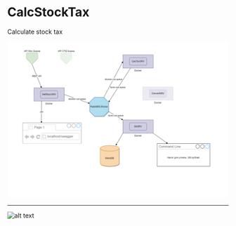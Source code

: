 # CalcStockTax
Calculate stock tax

![alt text](CalcStockTax/CalcStockTax/Images/diagramm_v4.png)

------------------------------------------------------------

![alt text](CalcStockTax/CalcStockTax/Images/diagramm_db_v1)
